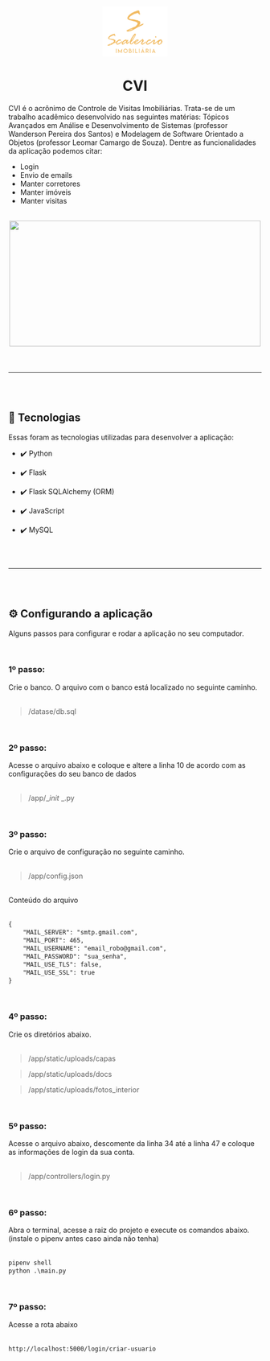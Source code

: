 <h1 align="center">
<br />
<img src="./app/static/img/icon.jpg" height="100">
<br />
<br />
CVI
</h1>

<p>CVI é o acrônimo de Controle de Visitas Imobiliárias. Trata-se de um trabalho acadêmico desenvolvido nas seguintes matérias: Tópicos Avançados em Análise e Desenvolvimento de Sistemas (professor Wanderson Pereira dos Santos) e Modelagem de Software Orientado a Objetos (professor Leomar Camargo de Souza). Dentre as funcionalidades da aplicação podemos citar:
<ul>
    <li>Login</li>
    <li>Envio de emails</li>
    <li>Manter corretores</li>
    <li>Manter imóveis</li>
    <li>Manter visitas</li>
</ul>
</p>

<br />
<div align="center">
<img src="https://lh3.googleusercontent.com/L3FbSQYbVWN-KxgWx8FxlIdQbwzAcRQutRsXzPHZooRUlPrfrAxjnYQtiGtTuPHKvY2OiO5azEvav98tTC-bFm0VOW4UngtXLubsPAUiWDTPaxH28ogXO7AMWw5uUFAQv0pMu10hKri0sdrxU8_m7E0p_I_44zzHRVEIsQCJvRFyiIYayPFeOkGL0UEDQdC12Z_rZHqYxOYna3Vp9o-wjr3dw-tF3gYipTelM-ii8LHQ_3pD-0JBcC5OMN71qyueC0Q6wU8lBKGnY-xncJ6A3aMKc64kruQUuAXrRwnrJQdXBKCt_h7A4Egr2FYWIRl-0JvvGtVXUJBjTD5Q3VR33pT0xOWUjZC3xV9db0CLLHmpestg4VT9a-ZtyvIzPz99_sLmPXC2ElEovY28yccsjVMZMopExkk1rIH0RbL0JgB64vh80dHnKzDWvYyEQH9myMD3nZmHnxHFGtVACr83HMc5YcFLi71tNNhiyYO2OqXrQR_78LhBVg8fNs8lG2IGXMq1PQW2emp9CCmbEZP0st5zf2IN94XWBRTpEbZ7iY5hqQUKpNWKxYy2k9R_vW0Heo5UcHhK2asbijHqqNE8m4M6bdKBG3Y6K3iTKNmfbSoOWUA1Z5WnRNe1KuYKYIhkwmVIph1xvLwPKe0pR2z-WC4eLr6Ru4yWKNxEk9pXqU5jngoWmC7a6LnDjtSy=w742-h362-no?authuser=0" height="250" width="500">
</div>

<br />
<br />

<hr />

<br />
<br />

## 🚀 Tecnologias

Essas foram as tecnologias utilizadas para desenvolver a aplicação:

- ✔️ Python

- ✔️ Flask

- ✔️ Flask SQLAlchemy (ORM)

- ✔️ JavaScript

- ✔️ MySQL

<br />
<br />

<hr />

<br />
<br />

## ⚙️ Configurando a aplicação
Alguns passos para configurar e rodar a aplicação no seu computador.

<br />

<h3>1º passo:</h3>
<span>Crie o banco. O arquivo com o banco está localizado no seguinte caminho.</span>

<br/>
<br/>

> /datase/db.sql

<br/>

<h3>2º passo:</h3>
<span>Acesse o arquivo abaixo e coloque e altere a linha 10 de acordo com as configurações do seu banco de dados</span>

<br/>
<br/>

> /app/__init_ _.py

<br/>

<h3>3º passo:</h3>
<span>Crie o arquivo de configuração no seguinte caminho.</span>

<br/>
<br/>

> /app/config.json

<br />
Conteúdo do arquivo
<br />
<br />

```
{
    "MAIL_SERVER": "smtp.gmail.com",
    "MAIL_PORT": 465,
    "MAIL_USERNAME": "email_robo@gmail.com",
    "MAIL_PASSWORD": "sua_senha",
    "MAIL_USE_TLS": false,
    "MAIL_USE_SSL": true
}
```

<br/>

<h3>4º passo:</h3>
<span>Crie os diretórios abaixo.</span>

<br/>
<br/>

> /app/static/uploads/capas

> /app/static/uploads/docs

> /app/static/uploads/fotos_interior

<br/>

<h3>5º passo:</h3>
<span>Acesse o arquivo abaixo, descomente da linha 34 até a linha 47 e coloque as informações de login da sua conta.</span>

<br/>
<br/>

> /app/controllers/login.py

<br />

<h3>6º passo:</h3>
<span>Abra o terminal, acesse a raiz do projeto e execute os comandos abaixo. (instale o pipenv antes caso ainda não tenha)</span>
<br/>
<br/>

```
pipenv shell
python .\main.py
```

<br>

<h3>7º passo:</h3>
<span>Acesse a rota abaixo</span>
<br/>
<br/>

```
http://localhost:5000/login/criar-usuario
```

<br>